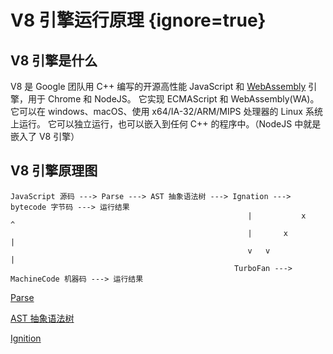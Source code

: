 # V8 引擎运行原理 {ignore=true}

## V8 引擎是什么

V8 是 Google 团队用 C++ 编写的开源高性能 JavaScript 和 [WebAssembly](https://developer.mozilla.org/zh-CN/docs/WebAssembly) 引擎，用于 Chrome 和 NodeJS。
它实现 ECMAScript 和 WebAssembly(WA)。
它可以在 windows、macOS、使用 x64/IA-32/ARM/MIPS 处理器的 Linux 系统上运行。
它可以独立运行，也可以嵌入到任何 C++ 的程序中。（NodeJS 中就是嵌入了 V8 引擎）

## V8 引擎原理图

```
JavaScript 源码 ---> Parse ---> AST 抽象语法树 ---> Ignation ---> bytecode 字节码 ---> 运行结果
                                                     |           x    ^
                                                     |       x        |
                                                     v   v            |
                                                  TurboFan ---> MachineCode 机器码 ---> 运行结果

```

[Parse](parse.md)

[AST 抽象语法树](抽象语法树.md)

[Ignition](ignition.md)
